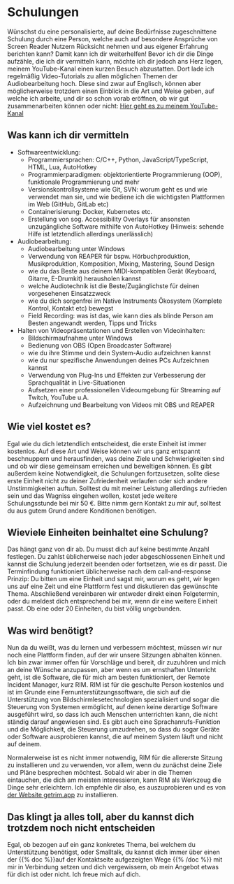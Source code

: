 <!--
.. title: Schulungen
.. slug: teaching
.. date: 2023-07-19 14:03:01 UTC+02:00
.. tags: 
.. category: 
.. link: 
.. description: 
.. type: text
-->

# Schulungen

Wünschst du eine personalisierte, auf deine Bedürfnisse zugeschnittene Schulung durch eine Person, welche auch auf besondere Ansprüche von Screen Reader Nutzern Rücksicht nehmen und aus eigener Erfahrung berichten kann? Damit kann ich dir weiterhelfen! Bevor ich dir die Dinge aufzähle, die ich dir vermitteln kann, möchte ich dir jedoch ans Herz legen, meinem YouTube-Kanal einen kurzen Besuch abzustatten. Dort lade ich regelmäßig Video-Tutorials zu allen möglichen Themen der Audiobearbeitung hoch. Diese sind zwar auf Englisch, können aber möglicherweise trotzdem einen Einblick in die Art und Weise geben, auf welche ich arbeite, und dir so schon vorab eröffnen, ob wir gut zusammenarbeiten können oder nicht: [Hier geht es zu meinem YouTube-Kanal](https://www.youtube.com/@tonibarthmusic)

## Was kann ich dir vermitteln

* Softwareentwicklung:
    - Programmiersprachen: C/C++, Python, JavaScript/TypeScript, HTML, Lua, AutoHotkey
    - Programmierparadigmen: objektorientierte Programmierung (OOP), funktionale Programmierung und mehr
    - Versionskontrollsysteme wie Git, SVN: worum geht es und wie verwendet man sie, und wie bediene ich die wichtigsten Plattformen im Web (GitHub, GitLab etc)
    - Containerisierung: Docker, Kubernetes etc.
    - Erstellung von sog. Accessibility Overlays für ansonsten unzugängliche Software mithilfe von AutoHotkey (Hinweis: sehende Hilfe ist letztendlich allerdings unerlässlich)
* Audiobearbeitung:
    - Audiobearbeitung unter Windows
    - Verwendung von REAPER für bspw. Hörbuchproduktion, Musikproduktion, Komposition, Mixing, Mastering, Sound Design
    - wie du das Beste aus deinem MIDI-kompatiblen Gerät (Keyboard, Gitarre, E-Drumkit) herausholen kannst
    - welche Audiotechnik ist die Beste/Zugänglichste für deinen vorgesehenen Einsatzzweck
    - wie du dich sorgenfrei im Native Instruments Ökosystem (Komplete Kontrol, Kontakt etc) bewegst
    - Field Recording: was ist das, wie kann dies als blinde Person am Besten angewandt werden, Tipps und Tricks
* Halten von Videopräsentationen und Erstellen von Videoinhalten:
    - Bildschirmaufnahme unter Windows
    - Bedienung von OBS (Open Broadcaster Software)
    - wie du ihre Stimme und dein System-Audio aufzeichnen kannst
    - wie du nur spezifische Anwendungen deines PCs Aufzeichnen kannst
    - Verwendung von Plug-Ins und Effekten zur Verbesserung der Sprachqualität in Live-Situationen
    - Aufsetzen einer professionellen Videoumgebung für Streaming auf Twitch, YouTube u.A.
    - Aufzeichnung und Bearbeitung von Videos mit OBS und REAPER

## Wie viel kostet es?

Egal wie du dich letztendlich entscheidest, die erste Einheit ist immer kostenlos. Auf diese Art und Weise können wir uns ganz entspannt beschnuppern und herausfinden, was deine Ziele und Schwierigkeiten sind und ob wir diese gemeinsam erreichen und beweltigen können. Es gibt außerdem keine Notwendigkeit, die Schulungen fortzusetzen, sollte diese erste Einheit nicht zu deiner Zufriedenheit verlaufen oder sich andere Unstimmigkeiten auftun.
Solltest du mit meiner Leistung allerdings zufrieden sein und das Wagniss eingehen wollen, kostet jede weitere Schulungsstunde bei mir 50 €. Bitte nimm gern Kontakt zu mir auf, solltest du aus gutem Grund andere Konditionen benötigen.

## Wieviele Einheiten beinhaltet eine Schulung?

Das hängt ganz von dir ab. Du musst dich auf keine bestimmte Anzahl festlegen. Du zahlst üblicherweise nach jeder abgeschlossenen Einheit und kannst die Schulung jederzeit beenden oder fortsetzen, wie es dir passt. Die Terminfindung funktioniert üblicherweise nach dem call-and-response Prinzip: Du bitten um eine Einheit und sagst mir, worum es geht, wir legen uns auf eine Zeit und eine Plattform fest und diskutieren das gewünschte Thema. Abschließend vereinbaren wir entweder direkt einen Folgetermin, oder du meldest dich entsprechend bei mir, wenn dir eine weitere Einheit passt. Ob eine oder 20 Einheiten, du bist völlig ungebunden.

## Was wird benötigt?

Nun da du weißt, was du lernen und verbessern möchtest, müssen wir nur noch eine Plattform finden, auf der wir unsere Sitzungen abhalten können. Ich bin zwar immer offen für Vorschläge und bereit, dir zuzuhören und mich an deine Wünsche anzupassen, aber wenn es um ernsthaften Unterricht geht, ist die Software, die für mich am besten funktioniert, der Remote Incident Manager, kurz RIM. RIM ist für die geschulte Person kostenlos und ist im Grunde eine Fernunterstützungssoftware, die sich auf die Unterstützung von Bildschirmlesetechnologien spezialisiert und sogar die Steuerung von Systemen ermöglicht, auf denen keine derartige Software ausgeführt wird, so dass ich auch Menschen unterrichten kann, die nicht ständig darauf angewiesen sind. Es gibt auch eine Sprachanrufs-Funktion und die Möglichkeit, die Steuerung umzudrehen, so dass du sogar Geräte oder Software ausprobieren kannst, die auf meinem System läuft und nicht auf deinem.

Normalerweise ist es nicht immer notwendig, RIM für die allererste Sitzung zu installieren und zu verwenden, vor allem, wenn du zunächst deine Ziele und Pläne besprechen möchtest. Sobald wir aber in die Themen eintauchen, die dich am meisten interessieren, kann RIM als Werkzeug die Dinge sehr erleichtern. Ich empfehle dir also, es auszuprobieren und es von [der Website getrim.app](https://pneumasolutions.com/de/products/rim/) zu installieren.

## Das klingt ja alles toll, aber du kannst dich trotzdem noch nicht entscheiden

Egal, ob bezogen auf ein ganz konkretes Thema, bei welchem du Unterstützung benötigst, oder Smalltalk, du kannst dich immer über einen der {{% doc %}}auf der Kontaktseite aufgezeigten Wege <contact>{{% /doc %}} mit mir in Verbindung setzen und dich vergewissern, ob mein Angebot etwas für dich ist oder nicht. Ich freue mich auf dich.
